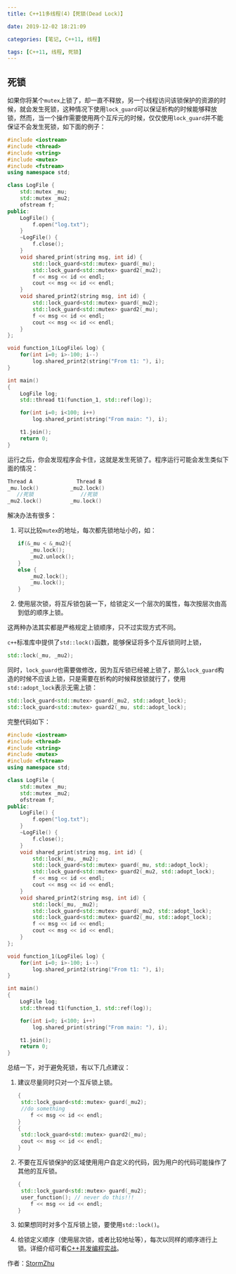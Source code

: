 ```yaml
---
title: C++11多线程(4)【死锁(Dead Lock)】

date: 2019-12-02 18:21:09

categories: [笔记, C++11, 线程]

tags: [C++11, 线程, 死锁]
---
```


## 死锁

如果你将某个`mutex`上锁了，却一直不释放，另一个线程访问该锁保护的资源的时候，就会发生死锁，这种情况下使用`lock_guard`可以保证析构的时候能够释放锁，然而，当一个操作需要使用两个互斥元的时候，仅仅使用`lock_guard`并不能保证不会发生死锁，如下面的例子：

```cpp
#include <iostream>
#include <thread>
#include <string>
#include <mutex>
#include <fstream>
using namespace std;

class LogFile {
    std::mutex _mu;
    std::mutex _mu2;
    ofstream f;
public:
    LogFile() {
        f.open("log.txt");
    }
    ~LogFile() {
        f.close();
    }
    void shared_print(string msg, int id) {
        std::lock_guard<std::mutex> guard(_mu);
        std::lock_guard<std::mutex> guard2(_mu2);
        f << msg << id << endl;
        cout << msg << id << endl;
    }
    void shared_print2(string msg, int id) {
        std::lock_guard<std::mutex> guard(_mu2);
        std::lock_guard<std::mutex> guard2(_mu);
        f << msg << id << endl;
        cout << msg << id << endl;
    }
};

void function_1(LogFile& log) {
    for(int i=0; i>-100; i--)
        log.shared_print2(string("From t1: "), i);
}

int main()
{
    LogFile log;
    std::thread t1(function_1, std::ref(log));

    for(int i=0; i<100; i++)
        log.shared_print(string("From main: "), i);

    t1.join();
    return 0;
}
```

运行之后，你会发现程序会卡住，这就是发生死锁了。程序运行可能会发生类似下面的情况：

```cpp
Thread A              Thread B
_mu.lock()          _mu2.lock()
   //死锁               //死锁
_mu2.lock()         _mu.lock()
```

解决办法有很多：

1. 可以比较`mutex`的地址，每次都先锁地址小的，如：

   ```cpp
   if(&_mu < &_mu2){
       _mu.lock();
       _mu2.unlock();
   }
   else {
       _mu2.lock();
       _mu.lock();
   }
   ```

2. 使用层次锁，将互斥锁包装一下，给锁定义一个层次的属性，每次按层次由高到低的顺序上锁。

这两种办法其实都是严格规定上锁顺序，只不过实现方式不同。

`c++`标准库中提供了`std::lock()`函数，能够保证将多个互斥锁同时上锁，

```cpp
std::lock(_mu, _mu2);
```

同时，`lock_guard`也需要做修改，因为互斥锁已经被上锁了，那么`lock_guard`构造的时候不应该上锁，只是需要在析构的时候释放锁就行了，使用`std::adopt_lock`表示无需上锁：

```cpp
std::lock_guard<std::mutex> guard(_mu2, std::adopt_lock);
std::lock_guard<std::mutex> guard2(_mu, std::adopt_lock);
```

完整代码如下：

```cpp
#include <iostream>
#include <thread>
#include <string>
#include <mutex>
#include <fstream>
using namespace std;

class LogFile {
    std::mutex _mu;
    std::mutex _mu2;
    ofstream f;
public:
    LogFile() {
        f.open("log.txt");
    }
    ~LogFile() {
        f.close();
    }
    void shared_print(string msg, int id) {
        std::lock(_mu, _mu2);
        std::lock_guard<std::mutex> guard(_mu, std::adopt_lock);
        std::lock_guard<std::mutex> guard2(_mu2, std::adopt_lock);
        f << msg << id << endl;
        cout << msg << id << endl;
    }
    void shared_print2(string msg, int id) {
        std::lock(_mu, _mu2);
        std::lock_guard<std::mutex> guard(_mu2, std::adopt_lock);
        std::lock_guard<std::mutex> guard2(_mu, std::adopt_lock);
        f << msg << id << endl;
        cout << msg << id << endl;
    }
};

void function_1(LogFile& log) {
    for(int i=0; i>-100; i--)
        log.shared_print2(string("From t1: "), i);
}

int main()
{
    LogFile log;
    std::thread t1(function_1, std::ref(log));

    for(int i=0; i<100; i++)
        log.shared_print(string("From main: "), i);

    t1.join();
    return 0;
}
```

总结一下，对于避免死锁，有以下几点建议：

1. 建议尽量同时只对一个互斥锁上锁。

   ```cpp
   {
    std::lock_guard<std::mutex> guard(_mu2);
    //do something
       f << msg << id << endl;
   }
   {
    std::lock_guard<std::mutex> guard2(_mu);
    cout << msg << id << endl;
   }
   ```

2. 不要在互斥锁保护的区域使用用户自定义的代码，因为用户的代码可能操作了其他的互斥锁。

   ```cpp
   {
    std::lock_guard<std::mutex> guard(_mu2);
    user_function(); // never do this!!!
       f << msg << id << endl;
   }
   ```

3. 如果想同时对多个互斥锁上锁，要使用`std::lock()`。

4. 给锁定义顺序（使用层次锁，或者比较地址等），每次以同样的顺序进行上锁。详细介绍可看[C++并发编程实战](https://book.douban.com/subject/26386925/)。

作者：[StormZhu](https://www.jianshu.com/u/a549acfa2f33)


